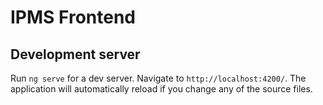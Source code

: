 # IPMS Frontend

## Development server

Run `ng serve` for a dev server. Navigate to `http://localhost:4200/`. The application will automatically reload if you change any of the source files.